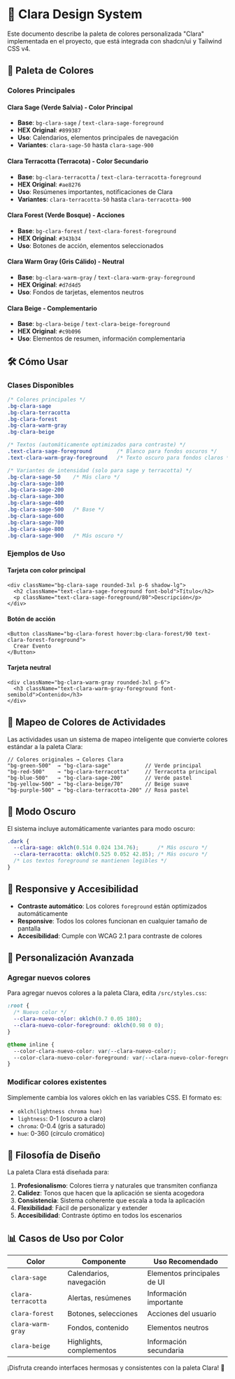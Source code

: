 # 🎨 Clara Design System

Este documento describe la paleta de colores personalizada "Clara" implementada en el proyecto, que está integrada con shadcn/ui y Tailwind CSS v4.

## 🌈 Paleta de Colores

### Colores Principales

#### Clara Sage (Verde Salvia) - Color Principal
- **Base**: `bg-clara-sage` / `text-clara-sage-foreground`
- **HEX Original**: `#899387`
- **Uso**: Calendarios, elementos principales de navegación
- **Variantes**: `clara-sage-50` hasta `clara-sage-900`

#### Clara Terracotta (Terracota) - Color Secundario
- **Base**: `bg-clara-terracotta` / `text-clara-terracotta-foreground` 
- **HEX Original**: `#ae8276`
- **Uso**: Resúmenes importantes, notificaciones de Clara
- **Variantes**: `clara-terracotta-50` hasta `clara-terracotta-900`

#### Clara Forest (Verde Bosque) - Acciones
- **Base**: `bg-clara-forest` / `text-clara-forest-foreground`
- **HEX Original**: `#343b34`
- **Uso**: Botones de acción, elementos seleccionados

#### Clara Warm Gray (Gris Cálido) - Neutral
- **Base**: `bg-clara-warm-gray` / `text-clara-warm-gray-foreground`
- **HEX Original**: `#d7d4d5`
- **Uso**: Fondos de tarjetas, elementos neutros

#### Clara Beige - Complementario
- **Base**: `bg-clara-beige` / `text-clara-beige-foreground`
- **HEX Original**: `#c9b096`
- **Uso**: Elementos de resumen, información complementaria

## 🛠️ Cómo Usar

### Clases Disponibles

```css
/* Colores principales */
.bg-clara-sage
.bg-clara-terracotta  
.bg-clara-forest
.bg-clara-warm-gray
.bg-clara-beige

/* Textos (automáticamente optimizados para contraste) */
.text-clara-sage-foreground        /* Blanco para fondos oscuros */
.text-clara-warm-gray-foreground   /* Texto oscuro para fondos claros */

/* Variantes de intensidad (solo para sage y terracotta) */
.bg-clara-sage-50    /* Más claro */
.bg-clara-sage-100
.bg-clara-sage-200
.bg-clara-sage-300
.bg-clara-sage-400
.bg-clara-sage-500   /* Base */
.bg-clara-sage-600
.bg-clara-sage-700
.bg-clara-sage-800
.bg-clara-sage-900   /* Más oscuro */
```

### Ejemplos de Uso

#### Tarjeta con color principal
```tsx
<div className="bg-clara-sage rounded-3xl p-6 shadow-lg">
  <h2 className="text-clara-sage-foreground font-bold">Título</h2>
  <p className="text-clara-sage-foreground/80">Descripción</p>
</div>
```

#### Botón de acción
```tsx
<Button className="bg-clara-forest hover:bg-clara-forest/90 text-clara-forest-foreground">
  Crear Evento
</Button>
```

#### Tarjeta neutral
```tsx
<div className="bg-clara-warm-gray rounded-3xl p-6">
  <h3 className="text-clara-warm-gray-foreground font-semibold">Contenido</h3>
</div>
```

## 🎯 Mapeo de Colores de Actividades

Las actividades usan un sistema de mapeo inteligente que convierte colores estándar a la paleta Clara:

```tsx
// Colores originales → Colores Clara
"bg-green-500"  → "bg-clara-sage"           // Verde principal
"bg-red-500"    → "bg-clara-terracotta"     // Terracotta principal  
"bg-blue-500"   → "bg-clara-sage-200"       // Verde pastel
"bg-yellow-500" → "bg-clara-beige/70"       // Beige suave
"bg-purple-500" → "bg-clara-terracotta-200" // Rosa pastel
```

## 🌙 Modo Oscuro

El sistema incluye automáticamente variantes para modo oscuro:

```css
.dark {
  --clara-sage: oklch(0.514 0.024 134.76);      /* Más oscuro */
  --clara-terracotta: oklch(0.525 0.052 42.85); /* Más oscuro */
  /* Los textos foreground se mantienen legibles */
}
```

## 📱 Responsive y Accesibilidad

- **Contraste automático**: Los colores `foreground` están optimizados automáticamente
- **Responsive**: Todos los colores funcionan en cualquier tamaño de pantalla
- **Accesibilidad**: Cumple con WCAG 2.1 para contraste de colores

## 🔧 Personalización Avanzada

### Agregar nuevos colores
Para agregar nuevos colores a la paleta Clara, edita `/src/styles.css`:

```css
:root {
  /* Nuevo color */
  --clara-nuevo-color: oklch(0.7 0.05 180);
  --clara-nuevo-color-foreground: oklch(0.98 0 0);
}

@theme inline {
  --color-clara-nuevo-color: var(--clara-nuevo-color);
  --color-clara-nuevo-color-foreground: var(--clara-nuevo-color-foreground);
}
```

### Modificar colores existentes
Simplemente cambia los valores oklch en las variables CSS. El formato es:
- `oklch(lightness chroma hue)`
- `lightness`: 0-1 (oscuro a claro)
- `chroma`: 0-0.4 (gris a saturado)  
- `hue`: 0-360 (círculo cromático)

## 🎨 Filosofía de Diseño

La paleta Clara está diseñada para:

1. **Profesionalismo**: Colores tierra y naturales que transmiten confianza
2. **Calidez**: Tonos que hacen que la aplicación se sienta acogedora
3. **Consistencia**: Sistema coherente que escala a toda la aplicación
4. **Flexibilidad**: Fácil de personalizar y extender
5. **Accesibilidad**: Contraste óptimo en todos los escenarios

## 📊 Casos de Uso por Color

| Color | Componente | Uso Recomendado |
|-------|------------|-----------------|
| `clara-sage` | Calendarios, navegación | Elementos principales de UI |
| `clara-terracotta` | Alertas, resúmenes | Información importante |
| `clara-forest` | Botones, selecciones | Acciones del usuario |
| `clara-warm-gray` | Fondos, contenido | Elementos neutros |
| `clara-beige` | Highlights, complementos | Información secundaria |

¡Disfruta creando interfaces hermosas y consistentes con la paleta Clara! 🚀
